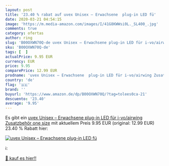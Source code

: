 ```yaml
---
layout: post
title: '23.40 % rabat auf uvex Unisex – Erwachsene  plug-in LED fü'
date: 2020-03-21 04:54:15
image: 'https://m.media-amazon.com/images/I/41G8KWWsi0L._SL400_.jpg'
comments: true
category: ofertas
author: ring
slug: 'B00OXWN70Q-de uvex Unisex – Erwachsene plug-in LED für i-vo/airwing...'
sku: 'B00OXWN70Q-de'
tags: [  ]
actualPrice: 9.95 EUR
currency: EUR
price: 9.95
comparePrice: 12.99 EUR
prodname: 'uvex Unisex – Erwachsene  plug-in LED für i-vo/airwing Zusatzbehör    one size'
country: 'de'
flag: '🇩🇪'
brand: ''
buyurl: 'https://www.amazon.de/dp/B00OXWN70Q/?tag=tolees0ca-21'
descuento: '23.40'
average: '9.95'
---
```


Es gibt ein [uvex Unisex – Erwachsene  plug-in LED für i-vo/airwing Zusatzbehör    one size](https://www.amazon.de/dp/B00OXWN70Q/?tag=tolees0ca-21) mit aktuellem Preis 9.95 EUR (original: 12.99 EUR) 23.40 % Rabatt hier:

[![uvex Unisex – Erwachsene  plug-in LED fü](https://m.media-amazon.com/images/I/41G8KWWsi0L._SL400_.jpg)](https://www.amazon.de/dp/B00OXWN70Q/?tag=tolees0ca-21)

ℹ️:


[🛒 kauf es hier!!](https://www.amazon.de/dp/B00OXWN70Q/?tag=tolees0ca-21)
